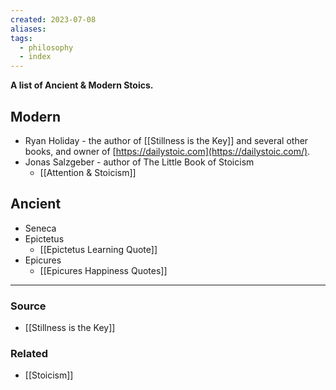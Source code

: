 ```yaml
---
created: 2023-07-08
aliases: 
tags:
  - philosophy
  - index
---
```

**A list of Ancient & Modern Stoics.**

## Modern

- Ryan Holiday - the author of [[Stillness is the Key]] and several other books, and owner of [https://dailystoic.com](https://dailystoic.com/).
- Jonas Salzgeber - author of The Little Book of Stoicism
    - [[Attention & Stoicism]]

## Ancient

- Seneca
- Epictetus
    - [[Epictetus Learning Quote]]
- Epicures
    - [[Epicures  Happiness  Quotes]]

****
### Source
- [[Stillness is the Key]]

### Related
- [[Stoicism]]
